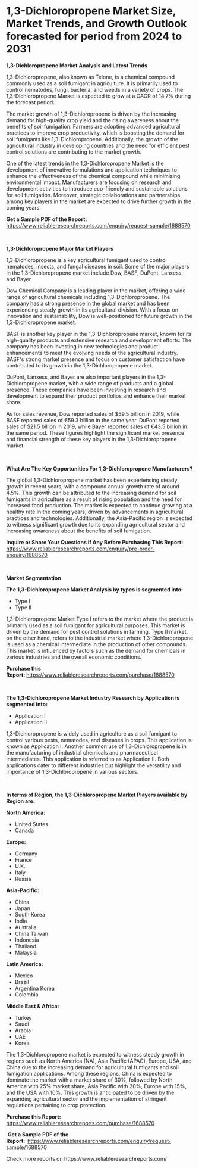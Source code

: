 <p><h1>1,3-Dichloropropene Market Size, Market Trends, and Growth Outlook forecasted for period from 2024 to 2031</h1></p><p><strong>1,3-Dichloropropene Market Analysis and Latest Trends</strong></p>
<p><p>1,3-Dichloropropene, also known as Telone, is a chemical compound commonly used as a soil fumigant in agriculture. It is primarily used to control nematodes, fungi, bacteria, and weeds in a variety of crops. The 1,3-Dichloropropene Market is expected to grow at a CAGR of 14.7% during the forecast period.</p><p>The market growth of 1,3-Dichloropropene is driven by the increasing demand for high-quality crop yield and the rising awareness about the benefits of soil fumigation. Farmers are adopting advanced agricultural practices to improve crop productivity, which is boosting the demand for soil fumigants like 1,3-Dichloropropene. Additionally, the growth of the agricultural industry in developing countries and the need for efficient pest control solutions are contributing to the market growth.</p><p>One of the latest trends in the 1,3-Dichloropropene Market is the development of innovative formulations and application techniques to enhance the effectiveness of the chemical compound while minimizing environmental impact. Manufacturers are focusing on research and development activities to introduce eco-friendly and sustainable solutions for soil fumigation. Moreover, strategic collaborations and partnerships among key players in the market are expected to drive further growth in the coming years.</p></p>
<p><strong>Get a Sample PDF of the Report:&nbsp;</strong> <a href="https://www.reliableresearchreports.com/enquiry/request-sample/1688570">https://www.reliableresearchreports.com/enquiry/request-sample/1688570</a></p>
<p>&nbsp;</p>
<p><strong>1,3-Dichloropropene Major Market Players</strong></p>
<p><p>1,3-Dichloropropene is a key agricultural fumigant used to control nematodes, insects, and fungal diseases in soil. Some of the major players in the 1,3-Dichloropropene market include Dow, BASF, DuPont, Lanxess, and Bayer.</p><p>Dow Chemical Company is a leading player in the market, offering a wide range of agricultural chemicals including 1,3-Dichloropropene. The company has a strong presence in the global market and has been experiencing steady growth in its agricultural division. With a focus on innovation and sustainability, Dow is well-positioned for future growth in the 1,3-Dichloropropene market.</p><p>BASF is another key player in the 1,3-Dichloropropene market, known for its high-quality products and extensive research and development efforts. The company has been investing in new technologies and product enhancements to meet the evolving needs of the agricultural industry. BASF's strong market presence and focus on customer satisfaction have contributed to its growth in the 1,3-Dichloropropene market.</p><p>DuPont, Lanxess, and Bayer are also important players in the 1,3-Dichloropropene market, with a wide range of products and a global presence. These companies have been investing in research and development to expand their product portfolios and enhance their market share.</p><p>As for sales revenue, Dow reported sales of $59.5 billion in 2019, while BASF reported sales of €59.3 billion in the same year. DuPont reported sales of $21.5 billion in 2019, while Bayer reported sales of €43.5 billion in the same period. These figures highlight the significant market presence and financial strength of these key players in the 1,3-Dichloropropene market.</p></p>
<p>&nbsp;</p>
<p><strong>What Are The Key Opportunities For 1,3-Dichloropropene Manufacturers?</strong></p>
<p><p>The global 1,3-Dichloropropene market has been experiencing steady growth in recent years, with a compound annual growth rate of around 4.5%. This growth can be attributed to the increasing demand for soil fumigants in agriculture as a result of rising population and the need for increased food production. The market is expected to continue growing at a healthy rate in the coming years, driven by advancements in agricultural practices and technologies. Additionally, the Asia-Pacific region is expected to witness significant growth due to its expanding agricultural sector and increasing awareness about the benefits of soil fumigation.</p></p>
<p><strong>Inquire or Share Your Questions If Any Before Purchasing This Report:</strong> <a href="https://www.reliableresearchreports.com/enquiry/pre-order-enquiry/1688570">https://www.reliableresearchreports.com/enquiry/pre-order-enquiry/1688570</a></p>
<p>&nbsp;</p>
<p><strong>Market Segmentation</strong></p>
<p><strong>The 1,3-Dichloropropene Market Analysis by types is segmented into:</strong></p>
<p><ul><li>Type I</li><li>Type II</li></ul></p>
<p><p>1,3-Dichloropropene Market Type I refers to the market where the product is primarily used as a soil fumigant for agricultural purposes. This market is driven by the demand for pest control solutions in farming. Type II market, on the other hand, refers to the industrial market where 1,3-Dichloropropene is used as a chemical intermediate in the production of other compounds. This market is influenced by factors such as the demand for chemicals in various industries and the overall economic conditions.</p></p>
<p><strong>Purchase this Report:&nbsp;</strong><a href="https://www.reliableresearchreports.com/purchase/1688570">https://www.reliableresearchreports.com/purchase/1688570</a></p>
<p>&nbsp;</p>
<p><strong>The 1,3-Dichloropropene Market Industry Research by Application is segmented into:</strong></p>
<p><ul><li>Application I</li><li>Application II</li></ul></p>
<p><p>1,3-Dichloropropene is widely used in agriculture as a soil fumigant to control various pests, nematodes, and diseases in crops. This application is known as Application I. Another common use of 1,3-Dichloropropene is in the manufacturing of industrial chemicals and pharmaceutical intermediates. This application is referred to as Application II. Both applications cater to different industries but highlight the versatility and importance of 1,3-Dichloropropene in various sectors.</p></p>
<p>&nbsp;</p>
<p><strong>In terms of Region, the 1,3-Dichloropropene Market Players available by Region are:</strong></p>
<p>
    <p> <strong> North America: </strong>
        <ul>
            <li>United States</li>
            <li>Canada</li>
        </ul>
        </p> 
    <p> <strong> Europe: </strong>
        <ul>
            <li>Germany</li>
            <li>France</li>
            <li>U.K.</li>
            <li>Italy</li>
            <li>Russia</li>
        </ul>
        </p> 
    <p> <strong> Asia-Pacific: </strong>
        <ul>
            <li>China</li>
            <li>Japan</li>
            <li>South Korea</li>
            <li>India</li>
            <li>Australia</li>
            <li>China Taiwan</li>
            <li>Indonesia</li>
            <li>Thailand</li>
            <li>Malaysia</li>
        </ul>
        </p> 
    <p> <strong> Latin America: </strong>
        <ul>
            <li>Mexico</li>
            <li>Brazil</li>
            <li>Argentina Korea</li>
            <li>Colombia</li>
        </ul>
        </p> 
    <p> <strong> Middle East & Africa: </strong>
        <ul>
            <li>Turkey</li>
            <li>Saudi</li>
            <li>Arabia</li>
            <li>UAE</li>
            <li>Korea</li>
        </ul>
    </p>
    </p>
<p><p>The 1,3-Dichloropropene market is expected to witness steady growth in regions such as North America (NA), Asia Pacific (APAC), Europe, USA, and China due to the increasing demand for agricultural fumigants and soil fumigation applications. Among these regions, China is expected to dominate the market with a market share of 30%, followed by North America with 25% market share, Asia Pacific with 20%, Europe with 15%, and the USA with 10%. This growth is anticipated to be driven by the expanding agricultural sector and the implementation of stringent regulations pertaining to crop protection.</p></p>
<p><strong>Purchase this Report: </strong><a href="https://www.reliableresearchreports.com/purchase/1688570">https://www.reliableresearchreports.com/purchase/1688570</a></p>
<p>&nbsp;<strong>Get a Sample PDF of the Report:&nbsp;&nbsp;</strong><a href="https://www.reliableresearchreports.com/enquiry/request-sample/1688570">https://www.reliableresearchreports.com/enquiry/request-sample/1688570</a></p>
<p><strong></strong></p>
<p>Check more reports on https://www.reliableresearchreports.com/</p>